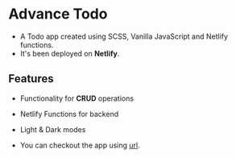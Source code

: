 # Advance Todo

- A Todo app created using SCSS, Vanilla JavaScript and Netlify functions.
- It's been deployed on **Netlify**.

## Features
- Functionality for **CRUD** operations
- Netlify Functions for backend
- Light & Dark modes

- You can checkout the app using [url](https://sparsadvancetodo.netlify.app/).
